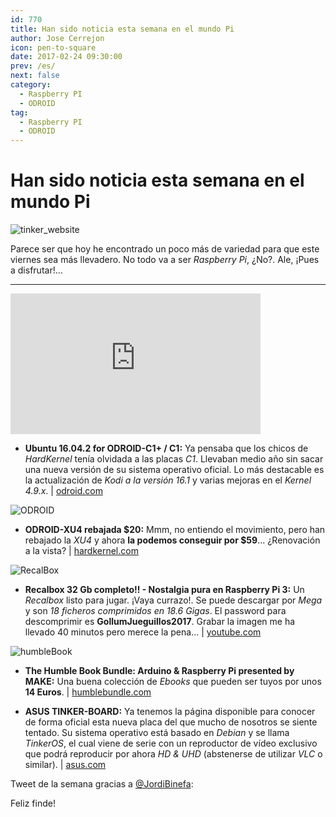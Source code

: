 ```yaml
---
id: 770
title: Han sido noticia esta semana en el mundo Pi
author: Jose Cerrejon
icon: pen-to-square
date: 2017-02-24 09:30:00
prev: /es/
next: false
category:
  - Raspberry PI
  - ODROID
tag:
  - Raspberry PI
  - ODROID
---
```


# Han sido noticia esta semana en el mundo Pi

![tinker_website](/images/2017/02/tinker_website.png)

Parece ser que hoy he encontrado un poco más de variedad para que este viernes sea más llevadero. No todo va a ser *Raspberry Pi*, ¿No?. Ale, ¡Pues a disfrutar!...

- - -
<iframe width="400" height="225" src="https://www.youtube.com/embed/OB7Nfe_05h4?rel=0" frameborder="0" allowfullscreen></iframe>

* **Ubuntu 16.04.2 for ODROID-C1+ / C1:** Ya pensaba que los chicos de *HardKernel* tenía olvidada a las placas *C1*. Llevaban medio año sin sacar una nueva versión de su sistema operativo oficial. Lo más destacable es la actualización de *Kodi a la versión 16.1* y varias mejoras en el *Kernel 4.9.x*. | [odroid.com](http://odroid.com/dokuwiki/doku.php?id=en:c1_ubuntu_release_note_v2.1)

![ODROID](/images/2015/07/odroid-xu4_02.jpg)

* **ODROID-XU4 rebajada $20:** Mmm, no entiendo el movimiento, pero han rebajado la *XU4* y ahora **la podemos conseguir por $59**... ¿Renovación a la vista? | [hardkernel.com](http://www.hardkernel.com/main/products/prdt_info.php?g_code=G143452239825)

![RecalBox](/images/2015/03/recalbox.png)

* **Recalbox 32 Gb completo!! - Nostalgia pura en Raspberry Pi 3:** Un *Recalbox* listo para jugar. ¡Vaya currazo!. Se puede descargar por *Mega* y son *18 ficheros comprimidos en 18.6 Gigas*. El password para descomprimir es **GollumJueguillos2017**. Grabar la imagen me ha llevado 40 minutos pero merece la pena... | [youtube.com](https://www.youtube.com/watch?v=hVj9mmlZ-Hg)

![humbleBook](/images/2017/02/humbleBook.png)

* **The Humble Book Bundle: Arduino & Raspberry Pi presented by MAKE:** Una buena colección de *Ebooks* que pueden ser tuyos por unos **14 Euros**.  | [humblebundle.com](https://www.humblebundle.com/books/make-arduino-and-raspberry-pi)

* **ASUS TINKER-BOARD:** Ya tenemos la página disponible para conocer de forma oficial esta nueva placa del que mucho de nosotros se siente tentado. Su sistema operativo está basado en *Debian* y se llama *TinkerOS*, el cual viene de serie con un reproductor de vídeo exclusivo que podrá reproducir por ahora *HD & UHD* (abstenerse de utilizar *VLC* o similar). | [asus.com](https://www.asus.com/uk/Single-board-Computer/TINKER-BOARD/)

Tweet de la semana gracias a [@JordiBinefa](https://twitter.com/JordiBinefa/):




Feliz finde!